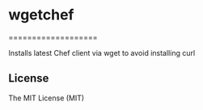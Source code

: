 # wgetchef 
===================

Installs latest Chef client via wget to avoid installing curl

## License

The MIT License (MIT)


